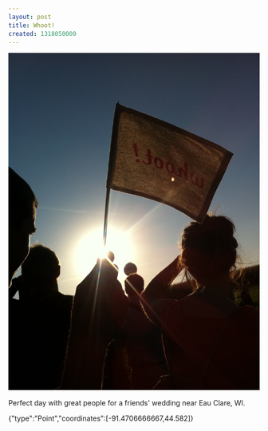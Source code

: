 ```yaml
---
layout: post
title: Whoot!
created: 1318050000
---
```


![](/images/posts/whoot.JPG)

Perfect day with great people for a friends' wedding near Eau Clare, WI.


<div class="location">
<span class="geojson">{"type":"Point","coordinates":[-91.4706666667,44.582]}</span>
</div>
